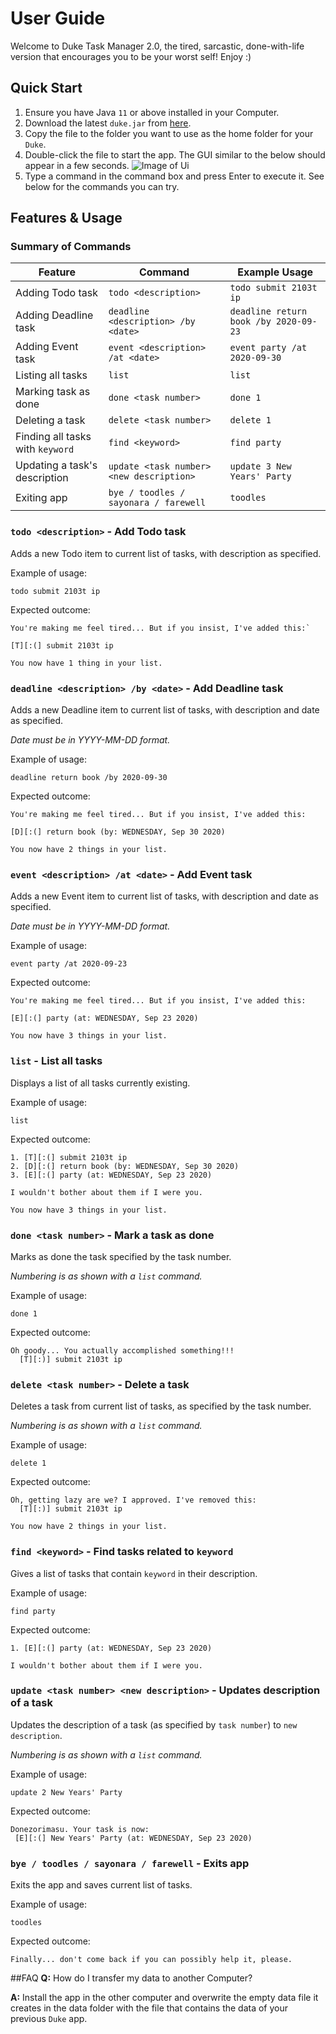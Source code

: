 # User Guide

Welcome to Duke Task Manager 2.0, the tired, sarcastic, done-with-life version 
that encourages you to be your worst self! Enjoy :)

## Quick Start
1. Ensure you have Java `11` or above installed in your Computer.
2. Download the latest `duke.jar` from [here](https://github.com/porkeypine/ip/releases/tag/A-Release).
3. Copy the file to the folder you want to use as the home folder for your `Duke`.
4. Double-click the file to start the app. The GUI similar to the below should appear in a few seconds. 
![Image of Ui](StartUi.PNG)
5. Type a command in the command box and press Enter to execute it.
   See below for the commands you can try.

## Features & Usage
### Summary of Commands
Feature | Command | Example Usage 
--------|---------|--------------
Adding Todo task|`todo <description>`|`todo submit 2103t ip`
Adding Deadline task|`deadline <description> /by <date>`|`deadline return book /by 2020-09-23`
Adding Event task|`event <description> /at <date>`|`event party /at 2020-09-30`
Listing all tasks|`list`|`list`
Marking task as done|`done <task number>`|`done 1`
Deleting a task|`delete <task number>`|`delete 1`
Finding all tasks with `keyword`|`find <keyword>`|`find party`
Updating a task's description|`update <task number> <new description>`|`update 3 New Years' Party`
Exiting app|`bye / toodles / sayonara / farewell`|`toodles`

### `todo <description>` - Add Todo task

Adds a new Todo item to current list of tasks, with description as specified.

Example of usage: 

`todo submit 2103t ip`

Expected outcome:

```
You're making me feel tired... But if you insist, I've added this:`

[T][:(] submit 2103t ip

You now have 1 thing in your list.
```

### `deadline <description> /by <date>` - Add Deadline task

Adds a new Deadline item to current list of tasks, with description and date as specified.

*Date must be in YYYY-MM-DD format.*

Example of usage: 

`deadline return book /by 2020-09-30`

Expected outcome:

```
You're making me feel tired... But if you insist, I've added this:

[D][:(] return book (by: WEDNESDAY, Sep 30 2020)

You now have 2 things in your list.
```

### `event <description> /at <date>` - Add Event task

Adds a new Event item to current list of tasks, with description and date as specified.

*Date must be in YYYY-MM-DD format.*

Example of usage: 

`event party /at 2020-09-23`

Expected outcome:

```
You're making me feel tired... But if you insist, I've added this:

[E][:(] party (at: WEDNESDAY, Sep 23 2020)

You now have 3 things in your list.
```
### `list` - List all tasks

Displays a list of all tasks currently existing.

Example of usage: 

`list`

Expected outcome:

```
1. [T][:(] submit 2103t ip
2. [D][:(] return book (by: WEDNESDAY, Sep 30 2020)
3. [E][:(] party (at: WEDNESDAY, Sep 23 2020)

I wouldn't bother about them if I were you.

You now have 3 things in your list.
```
### `done <task number>` - Mark a task as done

Marks as done the task specified by the task number.

*Numbering is as shown with a `list` command.*

Example of usage: 

`done 1`

Expected outcome:

```
Oh goody... You actually accomplished something!!!
  [T][:)] submit 2103t ip
```

### `delete <task number>` - Delete a task

Deletes a task from current list of tasks, as specified by the task number.

*Numbering is as shown with a `list` command.*

Example of usage: 

`delete 1`

Expected outcome:

```
Oh, getting lazy are we? I approved. I've removed this:
  [T][:)] submit 2103t ip

You now have 2 things in your list.
```
### `find <keyword>` - Find tasks related to `keyword`

Gives a list of tasks that contain `keyword` in their description.

Example of usage: 

`find party`

Expected outcome:

```
1. [E][:(] party (at: WEDNESDAY, Sep 23 2020)

I wouldn't bother about them if I were you.
```
### `update <task number> <new description>` - Updates description of a task

Updates the description of a task (as specified by `task number`) to `new description`.

*Numbering is as shown with a `list` command.*

Example of usage: 

`update 2 New Years' Party`

Expected outcome:

```
Donezorimasu. Your task is now:
 [E][:(] New Years' Party (at: WEDNESDAY, Sep 23 2020)
```
### `bye / toodles / sayonara / farewell` - Exits app

Exits the app and saves current list of tasks.

Example of usage: 

`toodles`

Expected outcome:

```
Finally... don't come back if you can possibly help it, please.
```
##FAQ
**Q:** How do I transfer my data to another Computer?

**A:** Install the app in the other computer and overwrite the empty data file it creates in 
the data folder with the file that contains the data of your previous `Duke` app.
